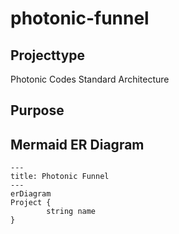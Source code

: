 # photonic-funnel

## Projecttype
Photonic Codes Standard Architecture

## Purpose

## Mermaid ER Diagram
```
---
title: Photonic Funnel
---
erDiagram
Project {
		string name
}

```